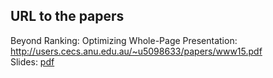 ## URL to the papers

Beyond Ranking: Optimizing Whole-Page Presentation: http://users.cecs.anu.edu.au/~u5098633/papers/www15.pdf  
Slides: [pdf](slides.pdf)

